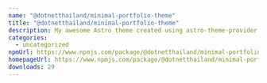```yaml
---
name: "@dotnetthailand/minimal-portfolio-theme"
title: "@dotnetthailand/minimal-portfolio-theme"
description: My awesome Astro theme created using astro-theme-provider!
categories:
  - uncategorized
npmUrl: https://www.npmjs.com/package/@dotnetthailand/minimal-portfolio-theme
homepageUrl: https://www.npmjs.com/package/@dotnetthailand/minimal-portfolio-theme
downloads: 29
---
```

